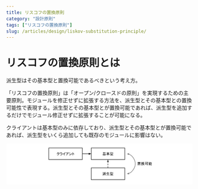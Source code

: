```yaml
---
title: リスコフの置換原則
category: "設計原則"
tags: ["リスコフの置換原則"]
slug: /articles/design/liskov-substitution-principle/
---
```



# リスコフの置換原則とは
派生型はその基本型と置換可能であるべきという考え方。

「リスコフの置換原則」は「オープン/クロースドの原則」を実現するための主要原則。モジュールを修正せずに拡張する方法を、派生型とその基本型との置換可能性で表現する。派生型とその基本型とが置換可能であれば、派生型を追加するだけでモジュール修正せずに拡張することが可能になる。

クライアントは基本型のみに依存しており、派生型とその基本型とが置換可能であれば、派生型をいくら追加しても既存のモジュールに影響はない。

![リスコフの置換原則](./substitution.jpg)
